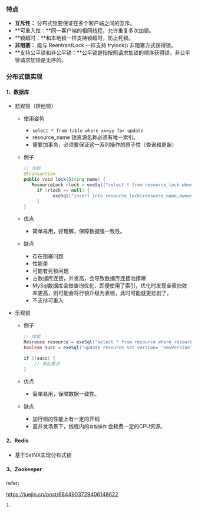 ### 特点

- **互斥性：** 分布式锁要保证在多个客户端之间的互斥。
- **可重入性：**同一客户端的相同线程，允许重复多次加锁。
- **锁超时：**和本地锁一样支持锁超时，防止死锁。
- **非阻塞：** 能与 ReentrantLock 一样支持 trylock() 非阻塞方式获得锁。
- **支持公平锁和非公平锁：**公平锁是指按照请求加锁的顺序获得锁，非公平锁请求加锁是无序的。



### 分布式锁实现

#### 1、数据库

- 悲观锁（排他锁）
  
  - 使用姿势
    
    - `select * from table where xx=yy for update`
    - resource_name 锁资源名称必须有唯一索引。
    - 需要加事务，必须要保证这一系列操作的原子性（查询和更新）
    
  - 例子
  
    ```java
    // 加锁
    @Transaction
    public void lock(String name) {
       ResourceLock rlock = exeSql("select * from resource_lock where resource_name = name for update");
         if (rlock == null) {
               exeSql("insert into resource_lock(reosurce_name,owner,count) values (name, 'ip',0)");
         }
    }
    ```
  
  - 优点
  
    - 简单易用，好理解，保障数据强一致性。
  
  - 缺点
  
    - 存在阻塞问题
    - 性能差
    - 可能有死锁问题
    - 占数据库连接，并发高，会导致数据库连接池撑爆
    - MySql数据库会做查询优化，即便使用了索引，优化时发现全表扫效率更高，则可能会将行锁升级为表锁，此时可能就更悲剧了。
    - 不支持可重入
  
- 乐观锁

  - 例子

    ```java
    // 加锁
    Resrouce resource = exeSql("select * from resource where resource_name = xxx");
    boolean succ = exeSql("update resource set version= 'newVersion' ... where resource_name = xxx and version = 'oldVersion'");
    
    if (!succ) {
        // 发起重试
    }
    ```

  - 优点

    - 简单易用，保障数据一致性。

  - 缺点

    - 加行锁的性能上有一定的开销
    - 高并发场景下，线程内的`自旋操作` 会耗费一定的CPU资源。

#### 2、Redis

- 基于SetNX实现分布式锁


#### 3、Zookeeper





refer: 

https://juejin.cn/post/6844903729406148622

```
1.
```

